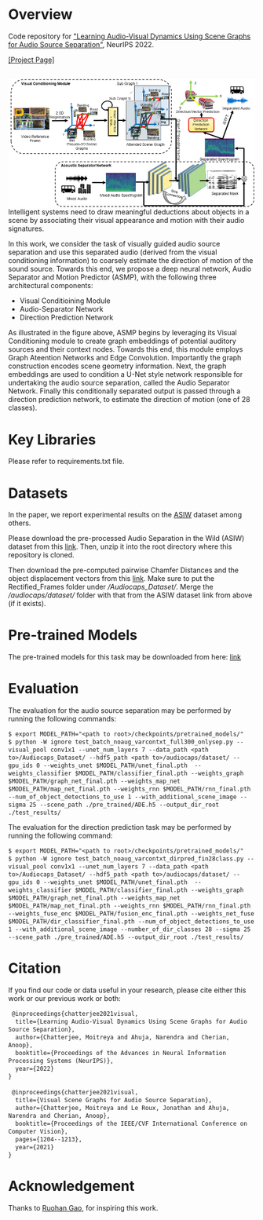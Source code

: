 # Overview
Code repository for ["Learning Audio-Visual Dynamics Using Scene Graphs for Audio Source Separation"](https://arxiv.org/pdf/2210.16472.pdf), NeurIPS 2022. 

[[Project Page]](https://sites.google.com/site/metrosmiles/research/research-projects/asmp)

<br/>

<img src='Arch_Fig.png' align="left" >

<br/>

Intelligent systems need to draw meaningful deductions about objects in a scene by associating their visual appearance and motion with their audio signatures.

In this work, we consider the task of visually guided audio source separation and use this separated audio (derived from the visual conditioning information) to coarsely estimate the direction of motion of the sound source. Towards this end, we propose a deep neural network, Audio Separator and Motion Predictor (ASMP), with the following three architectural components:

 * Visual Conditioining Module
 * Audio-Separator Network
 * Direction Prediction Network

As illustrated in the figure above, ASMP begins by leveraging its Visual Conditioning module to create graph embeddings of potential auditory sources and their context nodes. Towards this end, this module employs Graph Ateention Networks and Edge Convolution. Importantly the graph construction encodes scene geometry information. Next, the graph embeddings are used to condition a U-Net style network responsible for undertaking the audio source separation, called the Audio Separator Network. Finally this conditionally separated output is passed through a direction prediction network, to estimate the direction of motion (one of 28 classes).

# Key Libraries
Please refer to requirements.txt file.

# Datasets
In the paper, we report experimental results on the [ASIW](https://sites.google.com/site/metrosmiles/research/research-projects/avsgs) dataset among others.

Please download the pre-processed Audio Separation in the Wild (ASIW) dataset from this [link](https://data.aifarms.org/files/links/6356f2a5e4b04f23bdc31bd5). Then, unzip it into the root directory where this repository is cloned. 

Then download the pre-computed pairwise Chamfer Distances and the object displacement vectors from this [link](). Make sure to put the Rectified_Frames folder under *<path to>/Audiocaps_Dataset/*. Merge the */audiocaps/dataset/* folder with that from the ASIW dataset link from above (if it exists).

# Pre-trained Models
The pre-trained models for this task may be downloaded from here: [link]()


# Evaluation
The evaluation for the audio source separation may be performed by running the following commands:

```
$ export MODEL_PATH="<path to root>/checkpoints/pretrained_models/"
$ python -W ignore test_batch_noaug_varcontxt_full300_onlysep.py --visual_pool conv1x1 --unet_num_layers 7 --data_path <path to>/Audiocaps_Dataset/ --hdf5_path <path to>/audiocaps/dataset/ --gpu_ids 0 --weights_unet $MODEL_PATH/unet_final.pth  --weights_classifier $MODEL_PATH/classifier_final.pth --weights_graph $MODEL_PATH/graph_net_final.pth --weights_map_net $MODEL_PATH/map_net_final.pth --weights_rnn $MODEL_PATH/rnn_final.pth --num_of_object_detections_to_use 1 --with_additional_scene_image --sigma 25 --scene_path ./pre_trained/ADE.h5 --output_dir_root ./test_results/
```

The evaluation for the direction prediction task may be performed by running the following command:

```
$ export MODEL_PATH="<path to root>/checkpoints/pretrained_models/"
$ python -W ignore test_batch_noaug_varcontxt_dirpred_fin28class.py --visual_pool conv1x1 --unet_num_layers 7 --data_path <path to>/Audiocaps_Dataset/ --hdf5_path <path to>/audiocaps/dataset/ --gpu_ids 0 --weights_unet $MODEL_PATH/unet_final.pth  --weights_classifier $MODEL_PATH/classifier_final.pth --weights_graph $MODEL_PATH/graph_net_final.pth --weights_map_net $MODEL_PATH/map_net_final.pth --weights_rnn $MODEL_PATH/rnn_final.pth --weights_fuse_enc $MODEL_PATH/fusion_enc_final.pth --weights_net_fuse $MODEL_PATH/dir_classifier_final.pth --num_of_object_detections_to_use 1 --with_additional_scene_image --number_of_dir_classes 28 --sigma 25 --scene_path ./pre_trained/ADE.h5 --output_dir_root ./test_results/
```

# Citation
If you find our code or data useful in your research, please cite either this work or our previous work or both:

     @inproceedings{chatterjee2021visual,
      title={Learning Audio-Visual Dynamics Using Scene Graphs for Audio Source Separation},
      author={Chatterjee, Moitreya and Ahuja, Narendra and Cherian, Anoop},
      booktitle={Proceedings of the Advances in Neural Information Processing Systems (NeurIPS)},
      year={2022}
    }
    
     @inproceedings{chatterjee2021visual,
      title={Visual Scene Graphs for Audio Source Separation},
      author={Chatterjee, Moitreya and Le Roux, Jonathan and Ahuja, Narendra and Cherian, Anoop},
      booktitle={Proceedings of the IEEE/CVF International Conference on Computer Vision},
      pages={1204--1213},
      year={2021}
    }

# Acknowledgement
Thanks to [Ruohan Gao](https://ai.stanford.edu/~rhgao/), for inspiring this work.
